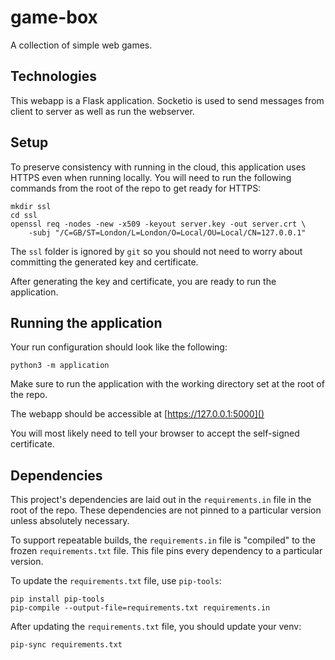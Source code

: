 # game-box
A collection of simple web games.

## Technologies
This webapp is a Flask application.
Socketio is used to send messages from client to server as well as run the webserver.

## Setup
To preserve consistency with running in the cloud, this application uses HTTPS even when running locally.
You will need to run the following commands from the root of the repo to get ready for HTTPS:
```
mkdir ssl
cd ssl
openssl req -nodes -new -x509 -keyout server.key -out server.crt \
    -subj "/C=GB/ST=London/L=London/O=Local/OU=Local/CN=127.0.0.1"
```
The `ssl` folder is ignored by `git` so you should not need to worry about committing the
generated key and certificate.

After generating the key and certificate, you are ready to run the application.

## Running the application
Your run configuration should look like the following:
```
python3 -m application
```
Make sure to run the application with the working directory set at the root of the repo.

The webapp should be accessible at [https://127.0.0.1:5000]()

You will most likely need to tell your browser to accept the self-signed certificate.

## Dependencies
This project's dependencies are laid out in the `requirements.in` file in the root of the repo.
These dependencies are not pinned to a particular version unless absolutely necessary.

To support repeatable builds, the `requirements.in` file is "compiled" to the frozen `requirements.txt` file.
This file pins every dependency to a particular version.

To update the `requirements.txt` file, use `pip-tools`:
```
pip install pip-tools
pip-compile --output-file=requirements.txt requirements.in
```

After updating the `requirements.txt` file, you should update your venv:
```
pip-sync requirements.txt
```
